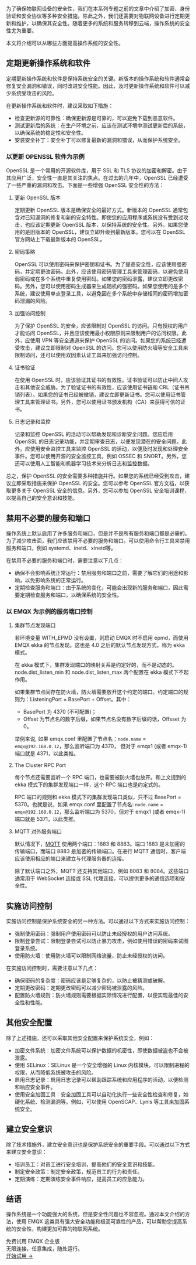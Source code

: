 为了确保物联网设备的安全性，我们在本系列专题之前的文章中介绍了加密、身份验证和安全协议等多种安全措施。除此之外，我们还需要对物联网设备进行定期更新和维护，以确保其安全性。随着更多的系统和服务转移到云端，操作系统的安全性尤为重要。

本文将介绍可以从哪些方面提高操作系统的安全性。

## 定期更新操作系统和软件

定期更新操作系统和软件是保持系统安全的关键。新版本的操作系统和软件通常会修复安全漏洞和错误，同时改进安全性能。因此，及时更新操作系统和软件可以减少系统受攻击的风险。

在更新操作系统和软件时，建议采取如下措施：

- 检查更新源的可靠性：确保更新源是可靠的，可以避免下载到恶意软件。
- 测试更新后的系统：在生产环境之前，应该在测试环境中测试更新后的系统，以确保系统的稳定性和安全性。
- 安装安全补丁：安全补丁可以修复最新的漏洞和错误，从而保护系统安全。

### 以更新 OPENSSL 软件为示例

OpenSSL 是一个常用的开源软件库，用于 SSL 和 TLS 协议的加密和解密。由于其应用广泛，安全性一直是其关注的焦点。在过去的几年中，OpenSSL 已经遭受了一些严重的漏洞和攻击。下面是一些增强 OpenSSL 安全性的方法：

1. 更新 OpenSSL 版本

   定期更新 OpenSSL 版本是确保安全的最好方式。新版本的 OpenSSL 通常包含对已知漏洞的修复和新的安全特性。即使您的应用程序或系统没有受到过攻击，也应该定期更新 OpenSSL 版本，以保持系统的安全性。另外，如果您使用的是旧版本的 OpenSSL，建议立即升级到最新版本。您可以在 OpenSSL 官方网站上下载最新版本的 OpenSSL。

2. 密码策略

   OpenSSL 可以使用密码来保护密钥和证书。为了提高安全性，应该使用强密码，并定期更改密码。此外，应该使用密码管理工具来管理密码，以避免使用弱密码或在多个系统中重复使用密码。如果您的密码泄露，建议立即更改密码。另外，您可以使用密码生成器来生成随机的强密码。如果您使用的是多个系统，建议使用单点登录工具，以避免因在多个系统中存储相同的密码增加密码泄漏的风险。

3. 加强访问控制

   为了保护 OpenSSL 的安全，应该限制对 OpenSSL 的访问。只有授权的用户才能访问 OpenSSL，并且应该使用最小权限原则来限制用户的访问权限。此外，应使用 VPN 等安全通道来保护 OpenSSL 的访问。如果您的系统已经遭受攻击，建议立即限制对 OpenSSL 的访问。您可以使用防火墙等安全工具来限制访问，还可以使用双因素认证工具来加强访问控制。

4. 证书验证

   在使用 OpenSSL 时，应该验证其证书的有效性。证书验证可以防止中间人攻击和其他安全威胁。为了验证证书的有效性，应该使用证书链和 CRL（证书吊销列表）。如果您的证书已经被撤销，建议立即更新证书。您可以使用证书管理工具来管理证书。另外，您可以使用证书颁发机构（CA）来获得可信的证书。

5. 日志记录和监控

   记录和监控 OpenSSL 的活动可以帮助发现和诊断安全问题。您应启用 OpenSSL 的日志记录功能，并定期审查日志，以便发现潜在的安全问题。此外，应使用安全监控工具来监控 OpenSSL 的活动，以便及时发现和处理安全事件。您可以使用开源的安全监控工具，例如 OSSEC 和 SNORT。另外，您还可以使用人工智能和机器学习技术来分析日志和监控数据。

总之，保护 OpenSSL 的安全需要多种措施并行。如果您的系统已经受到攻击，建议立即采取措施来保护 OpenSSL 的安全。您可以参考 OpenSSL 官方文档，以获取更多关于 OpenSSL 安全的信息。另外，您可以参加 OpenSSL 安全培训课程，以提高自己的安全意识和技能。

## 禁用不必要的服务和端口

操作系统上默认启用了许多服务和端口，但是并不是所有服务和端口都是必需的。为了减少攻击面，我们应该禁用不必要的服务和端口。可以使用命令行工具来禁用服务和端口，例如 systemd、inetd、xinetd等。

在禁用不必要的服务和端口时，需要注意以下几点：

- 确保不会影响系统正常运行：禁用服务和端口之前，需要了解它们的用途和影响，以免影响系统的正常运行。
- 定期检查服务和端口：由于系统的变化，可能会出现新的服务和端口，因此需要定期检查服务和端口，以确保系统的安全性。

### 以 EMQX 为示例的服务端口控制

1. 集群节点发现端口

   若环境变量 WITH_EPMD 没有设置，则启动 EMQX 时不启用 epmd，而使用 EMQX ekka 的节点发现。这也是 4.0 之后的默认节点发现方式，称为 ekka 模式。

   在 ekka 模式下，集群发现端口的映射关系是约定好的，而不是动态的。node.dist_listen_min 和 node.dist_listen_max 两个配置在 ekka 模式下不起作用。

   如果集群节点间存在防火墙，防火墙需要放开这个约定的端口。约定端口的规则为：ListeningPort = BasePort + Offset。其中：

   - BasePort 为 4370 (不可配置)；
   - Offset 为节点名的数字后缀，如果节点名没有数字后缀的话，Offsset 为 0。 

   举例来说, 如果 emqx.conf 里配置了节点名：`node.name` = `emqx@192.168.0.12`，那么监听端口为 4370， 但对于 emqx1 (或者 emqx-1) 端口就是 4371，以此类推。

2. The Cluster RPC Port

   每个节点还需要监听一个 RPC 端口，也需要被防火墙也放开。和上文提到的 ekka 模式下的集群发现端口一样，这个 RPC 端口也是约定式的。

   RPC 端口的规则和 ekka 模式下的集群发现端口类似，只不过 BasePort = 5370。也就是说，如果 emqx.conf 里配置了节点名: `node.name` = `emqx@192.168.0.12`，那么监听端口为 5370，但对于 emqx1 (或者 emqx-1) 端口就是 5371，以此类推。

3. MQTT 对外服务端口

   默认情况下，[MQTT](https://www.emqx.com/zh/blog/the-easiest-guide-to-getting-started-with-mqtt) 使用两个端口：1883 和 8883。端口 1883 是未加密的传输端口，而端口 8883 是加密的传输端口。在进行 MQTT 通信时，客户端应该使用相应的端口来建立与代理服务器的连接。

   除了默认端口之外，MQTT 还支持其他端口，例如 8083 和 8084。这些端口通常用于 WebSocket 连接或 SSL 代理连接，可以提供更多的通信选项和安全性。

## 实施访问控制

实施访问控制是保护系统安全的另一种方法。可以通过以下方式来实施访问控制：

- 强制使用密码：强制用户使用密码可以防止未经授权的用户访问系统。
- 限制登录尝试：限制登录尝试可以防止暴力攻击，例如使用错误的密码来试图登录系统。
- 使用防火墙：使用防火墙可以限制网络流量，防止未经授权的访问。

在实施访问控制时，需要注意以下几点：

- 确保密码的复杂度：密码应该是足够复杂的，以防止被猜测或破解。
- 定期更改密码：定期更改密码可以减少密码被泄露的风险。
- 配置防火墙规则：防火墙规则需要根据实际情况进行配置，以便实现最佳的安全性和性能。

## 其他安全配置

除了上述措施，还可以采取其他安全配置来保护系统安全，例如：

- 加密文件系统：加密文件系统可以保护数据的机密性，即使数据被盗也不会被泄露。
- 使用 SELinux：SELinux 是一个安全增强的 Linux 内核模块，可以限制进程的权限，从而降低系统被攻击的风险。
- 启用日志记录：启用日志记录可以帮助跟踪系统和应用程序的活动，以便检测和响应安全事件。
- 使用安全加固工具：安全加固工具可以自动化执行一些安全性检查和修复，如硬化系统、检测漏洞等。例如，可以使用 OpenSCAP、Lynis 等工具来加固系统安全。

## 建立安全意识

除了技术措施外，建立安全意识也是保护系统安全的重要手段。可以通过以下方式来建立安全意识：

- 培训员工：对员工进行安全培训，提高他们的安全意识和技能。
- 制定安全政策：制定安全政策，规范员工的行为和责任。
- 定期演练：定期演练安全事件响应，提高员工的应急能力。

## 结语

操作系统是一个功能强大的系统，但是安全性问题也不容忽视。通过本文介绍的方法，使用 EMQX 这类具有强大安全功能和极高可靠性的产品，可以帮助您提高系统的安全性，构建更加可靠的物联网系统。





<section class="promotion">
    <div>
        免费试用 EMQX 企业版
            <div class="is-size-14 is-text-normal has-text-weight-normal">无限连接，任意集成，随处运行。</div>
    </div>
    <a href="https://www.emqx.com/zh/try?product=enterprise" class="button is-gradient px-5">开始试用 →</a>
</section>

